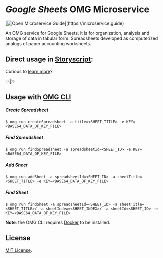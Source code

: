 # _Google Sheets_ OMG Microservice

[![Open Microservice Guide](https://img.shields.io/badge/OMG%20Enabled-👍-green.svg?)](https://microservice.guide)

An OMG service for Google Sheets, it is for organization, analysis and storage of data in tabular form. Spreadsheets developed as computerized analogs of paper accounting worksheets.

## Direct usage in [Storyscript](https://storyscript.io/):

Curious to [learn more](https://docs.storyscript.io/)?

✨🍰✨

## Usage with [OMG CLI](https://www.npmjs.com/package/omg)

##### Create Spreadsheet
```shell
$ omg run createSpreadsheet -a title=<SHEET_TITLE> -e KEY=<BASE64_DATA_OF_KEY_FILE>
```
##### Find Spreadsheet
```shell
$ omg run findSpreadsheet -a spreadsheetId=<SHEET_ID> -e KEY=<BASE64_DATA_OF_KEY_FILE>
```
##### Add Sheet
```shell
$ omg run addSheet -a spreadsheetId=<SHEET_ID> -a sheetTitle=<SHEET_TITLE> -e KEY=<BASE64_DATA_OF_KEY_FILE>
```
##### Find Sheet
```shell
$ omg run findSheet -a spreadsheetId=<SHEET_ID> -a sheetTitle=<SHEET_TITLE>/ -a sheetIndex=<SHEET_INDEX>/ -a sheetId=<SHEET_ID> -e KEY=<BASE64_DATA_OF_KEY_FILE>
```

**Note**: the OMG CLI requires [Docker](https://docs.docker.com/install/) to be installed.

## License
[MIT License](https://github.com/heaptracetechnology/google-sheets/blob/master/LICENSE).
